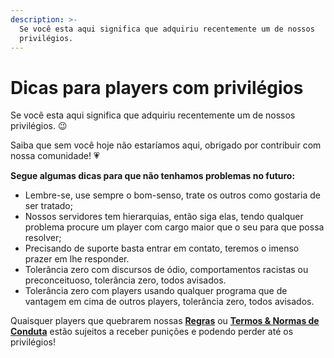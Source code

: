 ```yaml
---
description: >-
  Se você esta aqui significa que adquiriu recentemente um de nossos
  privilégios.
---
```


# Dicas para players com privilégios

Se você esta aqui significa que adquiriu recentemente um de nossos privilégios. 😉

Saiba que sem você hoje não estaríamos aqui, obrigado por contribuir com nossa comunidade! 💗

**Segue algumas dicas para que não tenhamos problemas no futuro:**

* Lembre-se, use sempre o bom-senso, trate os outros como gostaria de ser tratado;
* Nossos servidores tem hierarquias, então siga elas, tendo qualquer problema procure um player com cargo maior que o seu para que possa resolver;
* Precisando de suporte basta entrar em contato, teremos o imenso prazer em lhe responder.
* Tolerância zero com discursos de ódio, comportamentos racistas ou preconceituoso, tolerância zero, todos avisados.
* Tolerância zero com players usando qualquer programa que de vantagem em cima de outros players, tolerância zero, todos avisados.

Quaisquer players que quebrarem nossas [**Regras**](https://docs.zkservidores.com/regras-dos-servidores) ou [**Termos & Normas de Conduta**](https://docs.zkservidores.com/termos-e-normas-de-conduta) estão sujeitos a receber punições e podendo perder até os privilégios! 



